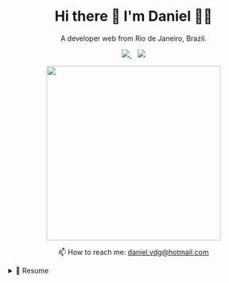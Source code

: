 <h1 align='center'>
  Hi there 👋 I'm Daniel 👨‍💻
</h1>

<p align='center'>
  A developer web from Rio de Janeiro, Brazil.
</p>

<p align='center'>
  
  <a href="https://www.linkedin.com/in/danielalvesdevti/">
    <img src="https://img.shields.io/badge/linkedin-%230077B5.svg?&style=for-the-badge&logo=linkedin&logoColor=white" />
  </a>&nbsp;&nbsp;
  <a href="https://www.facebook.com/daniel.alves.71619">
  <img src="https://img.shields.io/badge/Facebook-1877F2?style=for-the-badge&logo=facebook&logoColor=white" /> 
  </a>
  
   
</p>

<p align='center'>
  <a href="#"><img src="https://github-readme-stats.vercel.app/api?username=danielvdg&show_icons=true&count_private=true&theme=dark" width="350"></a>
</p>

<!-- <details align='center'>
  <summary>:zap: My workspace specs</summary>
</details>-->

<p align='center'>
  📫 How to reach me: <a href='mailto:daniel.vdg@hotmail.com'>daniel.vdg@hotmail.com</a>
</p>

<details>
  <summary>📃 Resume</summary>


## Education

- 📖 **Web Development**\
- 📆 2021\
- 📍 **Resilia Course** - Rio de janeiro, Brazil

## 👩‍💻 Languages [🔝](#welcome-badges-4-readmemd-profile)
 <p aling =center>
  <img src="https://img.shields.io/badge/HTML5-E34F26?style=for-the-badge&logo=html5&logoColor=white" />
  
  <img src="https://img.shields.io/badge/CSS3-1572B6?style=for-the-badge&logo=css3&logoColor=white" />
  
  <img src="https://img.shields.io/badge/JavaScript-F7DF1E?style=for-the-badge&logo=javascript&logoColor=black" /> 
  
  <img src="https://img.shields.io/badge/JavaScript-323330?style=for-the-badge&logo=javascript&logoColor=F7DF1E" /> 
 </p>
  
## ⚡ Database [🔝](#welcome-badges-4-readmemd-profile)
 <p aling =center>
  <img src="https://img.shields.io/badge/MySQL-00000F?style=for-the-badge&logo=mysql&logoColor=white" />
 </p>
  
## 🚀 Frameworks [🔝](#welcome-badges-4-readmemd-profile)
 <p aling =center>
    <img src="https://img.shields.io/badge/Bootstrap-563D7C?style=for-the-badge&logo=bootstrap&logoColor=white" />
    <img src="https://img.shields.io/badge/jQuery-0769AD?style=for-the-badge&logo=jquery&logoColor=white" /> 
    <img src="https://img.shields.io/badge/Docker-2CA5E0?style=for-the-badge&logo=docker&logoColor=white"/> 
    <img src="https://img.shields.io/badge/Git-F05032?style=for-the-badge&logo=git&logoColor=white"/>
    <img src="https://img.shields.io/badge/PowerShell-5391FE?style=for-the-badge&logo=PowerShell&logoColor=white"/> 
 </p>
  
  
## 🌐 Web Browsers [🔝](#welcome-badges-4-readmemd-profile)
  <p aling =center>
    <img src="https://img.shields.io/badge/Google_chrome-4285F4?style=for-the-badge&logo=Google-chrome&logoColor=white" /> 
    <img src="https://img.shields.io/badge/Firefox_Browser-FF7139?style=for-the-badge&logo=Firefox-Browser&logoColor=white" /> 
    <img src="https://img.shields.io/badge/Opera-FF1B2D?style=for-the-badge&logo=Opera&logoColor=white" /> 
  </p>
## 👨‍💻 Office [🔝](#welcome-badges-4-readmemd-profile)
  <p aling =center>
    <img src="https://img.shields.io/badge/Microsoft_Excel-217346?style=for-the-badge&logo=microsoft-excel&logoColor=white" /> 
    <img src="https://img.shields.io/badge/Microsoft_PowerPoint-B7472A?style=for-the-badge&logo=microsoft-powerpoint&logoColor=white" /> 
    <img src="https://img.shields.io/badge/Microsoft_Access-A4373A?style=for-the-badge&logo=microsoft-access&logoColor=white" /> 
    <img src="https://img.shields.io/badge/Microsoft_SQL_Server-CC2927?style=for-the-badge&logo=microsoft-sql-server&logoColor=white" /> 
    <img src="https://img.shields.io/badge/Microsoft_Office-D83B01?style=for-the-badge&logo=microsoft-office&logoColor=white" /> | 
    <img src="https://img.shields.io/badge/Microsoft_SharePoint-0078D4?style=for-the-badge&logo=microsoft-sharepoint&logoColor=white" /> 
    <img src="https://img.shields.io/badge/Microsoft_Word-2B579A?style=for-the-badge&logo=microsoft-word&logoColor=white" /> 
    <img src="https://img.shields.io/badge/Microsoft_Visio-3955A3?style=for-the-badge&logo=microsoft-visio&logoColor=white" /> 
    <img src="https://img.shields.io/badge/Google%20Sheets-34A853?style=for-the-badge&logo=google-sheets&logoColor=white" /> 
  </p>
  
## 🎮🕹 Games [🔝](#welcome-badges-4-readmemd-profile)
  <p aling =center>
  <img src="https://img.shields.io/badge/Steam-000000?style=for-the-badge&logo=steam&logoColor=white" /> 
</p>

